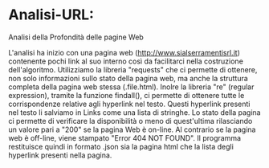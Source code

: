# Analisi-URL:
Analisi della Profondità delle pagine Web

L'analisi ha inizio con una pagina web (http://www.sialserramentisrl.it) contenente pochi link al suo interno così da facilitarci nella costruzione dell'algoritmo. 
Utilizziamo la libreria "requests" che ci permette di ottenere, non solo informazioni sullo stato della pagina web, ma anche la struttura completa della pagina web stessa (.file.html).
Inolre la libreria "re" (regular expression), tramite la funzione findall(), ci permette di ottenere tutte le corrispondenze relative agli hyperlink nel testo. Questi hyperlink presenti nel testo li salviamo in Links come una lista di stringhe.
Lo stato della pagina ci permette di verificare la disponibilità o meno di quest'ultima rilasciando un valore pari a "200" se la pagina Web è on-line. Al contrario se la pagina web è off-line, viene stampato "Error 404 NOT FOUND".
Il programma restituisce quindi in formato .json sia la pagina html che la lista degli hyperlink presenti nella pagina.
